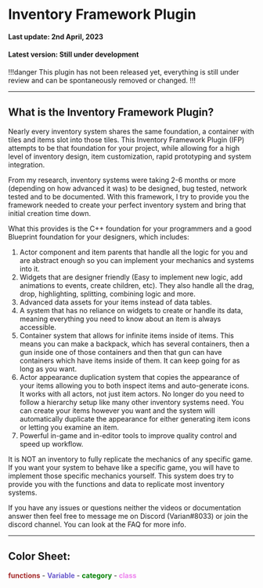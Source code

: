 # Inventory Framework Plugin

#### Last update: 2nd April, 2023
#### Latest version: Still under development

!!!danger
This plugin has not been released yet, everything is still under review and can be spontaneously removed or changed.
!!!

---
## What is the Inventory Framework Plugin?

Nearly every inventory system shares the same foundation, a container with tiles and items slot into those tiles. This Inventory Framework Plugin (IFP) attempts to be that foundation for your project, while allowing for a high level of inventory design, item customization, rapid prototyping and system integration.

From my research, inventory systems were taking 2-6 months or more (depending on how advanced it was) to be designed, bug tested, network tested and to be documented. With this framework, I try to provide you the framework needed to create your perfect inventory system and bring that initial creation time down.

What this provides is the C++ foundation for your programmers and a good Blueprint foundation for your designers, which includes:
1. Actor component and item parents that handle all the logic for you and are abstract enough so you can implement your mechanics and systems into it.
2. Widgets that are designer friendly (Easy to implement new logic, add animations to events, create children, etc). They also handle all the drag, drop, highlighting, splitting, combining logic and more.
3. Advanced data assets for your items instead of data tables.
4. A system that has no reliance on widgets to create or handle its data, meaning everything you need to know about an item is always accessible.
5. Container system that allows for infinite items inside of items. This means you can make a backpack, which has several containers, then a gun inside one of those containers and then that gun can have containers which have items inside of them. It can keep going for as long as you want.
6. Actor appearance duplication system that copies the appearance of your items allowing you to both inspect items and auto-generate icons. It works with all actors, not just item actors. No longer do you need to follow a hierarchy setup like many other inventory systems need. You can create your items however you want and the system will automatically duplicate the appearance for either generating item icons or letting you examine an item.
7. Powerful in-game and in-editor tools to improve quality control and speed up workflow.

It is NOT an inventory to fully replicate the mechanics of any specific game. If you want your system to behave like a specific game, you will have to implement those specific mechanics yourself. This system does try to provide you with the functions and data to replicate most inventory systems.

If you have any issues or questions neither the videos or documentation answer then feel free to message me on Discord (Varian#8033) or join the discord channel.
You can look at the FAQ for more info.

---
## Color Sheet:
<span style="color:brown">**functions**</span> - <span style="color:slateblue">**Variable**</span> - <span style="color:green">**category**</span> - <span style="color:violet">**class**</span>